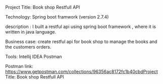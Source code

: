 Project Title: 
Book shop Restfull API

Technology:
Spring boot framwork (version 2.7.4)

description : 
I built a restful api using spring boot framework , where it is written in java language.

Business case:
create restful api for book shop to manage the books and the customers orders.

Tools:
Intellij IDEA
Postman

Postman link:
https://www.getpostman.com/collections/96356ac8172fc1b40cbdProject Title: 
Book shop Restfull API

